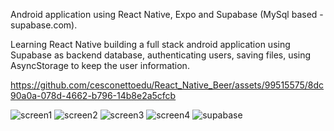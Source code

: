 Android application using React Native,
Expo and Supabase (MySql based - supabase.com).

Learning React Native building a full stack android application using Supabase as backend database, authenticating users, saving files, using AsyncStorage to keep the user information.

https://github.com/cesconettoedu/React_Native_Beer/assets/99515575/8dc90a0a-078d-4662-b796-14b8e2a5cfcb

![screen1](https://github.com/cesconettoedu/React_Native_Beer/assets/99515575/0873ec50-06c0-4bae-832e-885d961598e8) ![screen2](https://github.com/cesconettoedu/React_Native_Beer/assets/99515575/d9644fd1-ee44-4014-a895-17ec31b63e64)
![screen3](https://github.com/cesconettoedu/React_Native_Beer/assets/99515575/ec0342e1-3bff-46d8-977b-92d9a1790731) ![screen4](https://github.com/cesconettoedu/React_Native_Beer/assets/99515575/190c7c89-135e-4de0-8d39-9746dfe0f87a)
![supabase](https://github.com/cesconettoedu/React_Native_Beer/assets/99515575/ac639a9f-2134-4a86-bc1c-a158a04094df)
